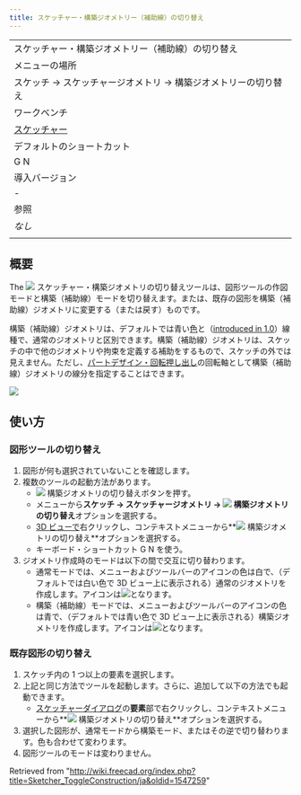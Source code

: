 ```yaml
---
title: スケッチャー・構築ジオメトリー（補助線）の切り替え
---
```


|                                                                |
| -------------------------------------------------------------- |
| スケッチャー・構築ジオメトリー（補助線）の切り替え             |
| メニューの場所                                                 |
| スケッチ → スケッチャージオメトリ → 構築ジオメトリーの切り替え |
| ワークベンチ                                                   |
| [スケッチャー](/Sketcher_Workbench/ja "Sketcher Workbench/ja") |
| デフォルトのショートカット                                     |
| G N                                                            |
| 導入バージョン                                                 |
| -                                                              |
| 参照                                                           |
| _なし_                                                         |
|                                                                |

## 概要

The ![](/images/Sketcher_ToggleConstruction.svg) スケッチャー・構築ジオメトリの切り替えツールは、図形ツールの作図モードと構築（補助線）モードを切り替えます。または、既存の図形を構築（補助線）ジオメトリに変更する（または戻す）ものです。

構築（補助線）ジオメトリは、デフォルトでは青い[色](/Sketcher_Preferences/ja#Appearance "Sketcher Preferences/ja")と（[introduced in 1.0](/Release_notes_1.0 "Release notes 1.0")）線種で、通常のジオメトリと区別できます。構築（補助線）ジオメトリは、スケッチの中で他のジオメトリや拘束を定義する補助をするもので、スケッチの外では見えません。ただし、[パートデザイン・回転押し出し](/PartDesign_Revolution/ja "PartDesign Revolution/ja")の回転軸として構築（補助線）ジオメトリの線分を指定することはできます。

![](/images/Sketcher_ConstructionMode_fr_01.png)

## 使い方

### 図形ツールの切り替え

1. 図形が何も選択されていないことを確認します。
2. 複数のツールの起動方法があります。
   - ![](/images/Sketcher_ToggleConstruction.svg) 構築ジオメトリの切り替えボタンを押す。
   * メニューから**スケッチ → スケッチャージオメトリ → ![](/images/Sketcher_ToggleConstruction.svg) 構築ジオメトリの切り替え**オプションを選択する。
   * [3D ビューで](/3D_view "3D view")右クリックし、コンテキストメニューから**![](/images/Sketcher_ToggleConstruction.svg) 構築ジオメトリの切り替え**オプションを選択する。
   * キーボード・ショートカット G N を使う。
3. ジオメトリ作成時のモードは以下の間で交互に切り替わります。
   - 通常モードでは、メニューおよびツールバーのアイコンの色は白で、（デフォルトでは白い色で 3D ビュー上に表示される）通常のジオメトリを作成します。アイコンは![](/images/Sketcher_ToggleConstruction.svg)となります。
   - 構築（補助線）モードでは、メニューおよびツールバーのアイコンの色は青で、（デフォルトでは青い色で 3D ビュー上に表示される）構築ジオメトリを作成します。アイコンは![](/images/Sketcher_ToggleConstruction_Constr.svg)となります。

### 既存図形の切り替え

1. スケッチ内の 1 つ以上の要素を選択します。
2. 上記と同じ方法でツールを起動します。さらに、追加して以下の方法でも起動できます。
   - [スケッチャーダイアログ](/Sketcher_Dialog/ja "Sketcher Dialog/ja")の**要素**部で右クリックし、コンテキストメニューから**![](/images/Sketcher_ToggleConstruction.svg) 構築ジオメトリの切り替え**オプションを選択する。
3. 選択した図形が、通常モードから構築モード、またはその逆で切り替わります。色も合わせて変わります。
4. 図形ツールのモードは変わりません。

Retrieved from "<http://wiki.freecad.org/index.php?title=Sketcher_ToggleConstruction/ja&oldid=1547259>"
